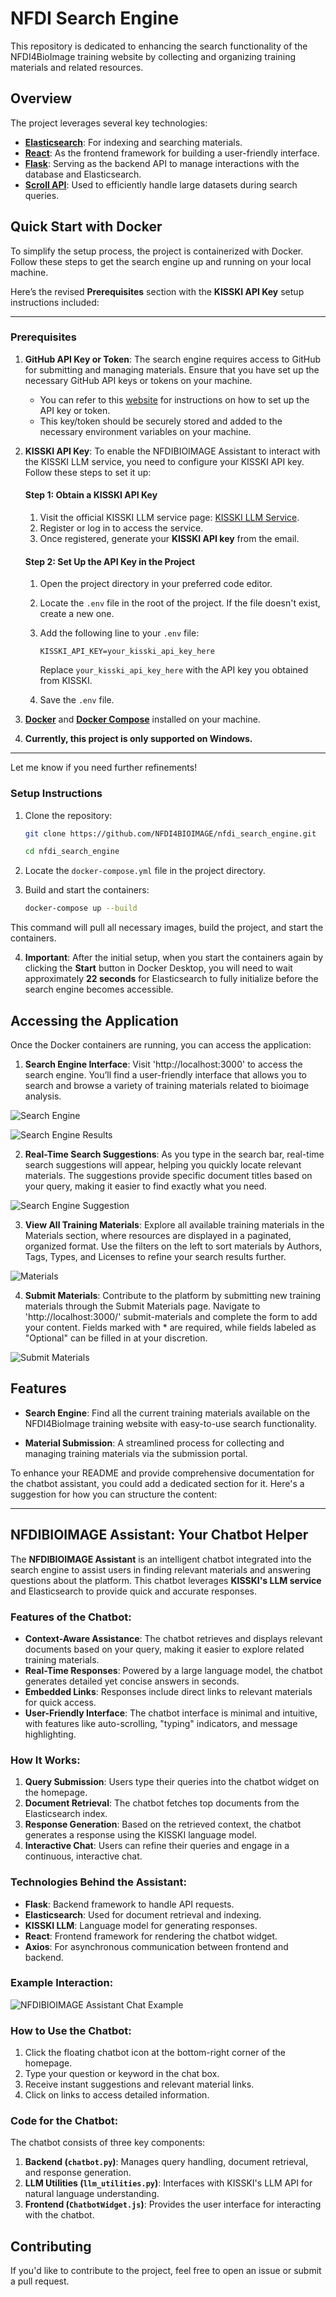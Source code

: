 # NFDI Search Engine

This repository is dedicated to enhancing the search functionality of the NFDI4BioImage training website by collecting and organizing training materials and related resources.

## Overview

The project leverages several key technologies:

- **[Elasticsearch](https://www.elastic.co/guide/en/elasticsearch/reference/current/index.html)**: For indexing and searching materials.
- **[React](https://react.dev/learn)**: As the frontend framework for building a user-friendly interface.
- **[Flask](https://flask.palletsprojects.com/en/latest/)**: Serving as the backend API to manage interactions with the database and Elasticsearch.
- **[Scroll API](https://www.elastic.co/guide/en/elasticsearch/reference/current/scroll-api.html)**: Used to efficiently handle large datasets during search queries.


## Quick Start with Docker

To simplify the setup process, the project is containerized with Docker. Follow these steps to get the search engine up and running on your local machine.

Here’s the revised **Prerequisites** section with the **KISSKI API Key** setup instructions included:

---

### Prerequisites

1. **GitHub API Key or Token**: The search engine requires access to GitHub for submitting and managing materials. Ensure that you have set up the necessary GitHub API keys or tokens on your machine.  
   - You can refer to this [website](https://nfdi4bioimage.github.io/training/contributing/submit_app.html) for instructions on how to set up the API key or token.  
   - This key/token should be securely stored and added to the necessary environment variables on your machine.

2. **KISSKI API Key**: To enable the NFDIBIOIMAGE Assistant to interact with the KISSKI LLM service, you need to configure your KISSKI API key. Follow these steps to set it up:

   #### Step 1: Obtain a KISSKI API Key
   1. Visit the official KISSKI LLM service page: [KISSKI LLM Service](https://services.kisski.de/services/en/?service=2-02-llm-service.json).
   2. Register or log in to access the service.
   3. Once registered, generate your **KISSKI API key** from the email.

   #### Step 2: Set Up the API Key in the Project
   1. Open the project directory in your preferred code editor.
   2. Locate the `.env` file in the root of the project. If the file doesn't exist, create a new one.
   3. Add the following line to your `.env` file:
      ```plaintext
      KISSKI_API_KEY=your_kisski_api_key_here
      ```
      Replace `your_kisski_api_key_here` with the API key you obtained from KISSKI.

   4. Save the `.env` file.

3. **[Docker](https://www.docker.com/)** and **[Docker Compose](https://docs.docker.com/compose/install/)** installed on your machine.

4. **Currently, this project is only supported on Windows.**

---

Let me know if you need further refinements!






### Setup Instructions

1. Clone the repository:
   ```bash
   git clone https://github.com/NFDI4BIOIMAGE/nfdi_search_engine.git
   ```
   ```bash
   cd nfdi_search_engine
   ```

2. Locate the `docker-compose.yml` file in the project directory.

3. Build and start the containers:
   ```bash
   docker-compose up --build
   ```

This command will pull all necessary images, build the project, and start the containers.

4. **Important**: After the initial setup, when you start the containers again by clicking the **Start** button in Docker Desktop, you will need to wait approximately **22 seconds** for Elasticsearch to fully initialize before the search engine becomes accessible.


## Accessing the Application

Once the Docker containers are running, you can access the application:

1. **Search Engine Interface**: Visit 'http://localhost:3000' to access the search engine. You’ll find a user-friendly interface that allows you to search and browse a variety of training materials related to bioimage analysis.

  ![Search Engine](./images/search_engine.png)

  ![Search Engine Results](./images/search_results.png)

2. **Real-Time Search Suggestions**: As you type in the search bar, real-time search suggestions will appear, helping you quickly locate relevant materials. The suggestions provide specific document titles based on your query, making it easier to find exactly what you need.

  ![Search Engine Suggestion](./images/search_engine_2.png)

3. **View All Training Materials**: Explore all available training materials in the Materials section, where resources are displayed in a paginated, organized format. Use the filters on the left to sort materials by Authors, Tags, Types, and Licenses to refine your search results further.

  ![Materials](./images/materials.png)

4. **Submit Materials**: Contribute to the platform by submitting new training materials through the Submit Materials page. Navigate to 'http://localhost:3000/' submit-materials and complete the form to add your content. Fields marked with * are required, while fields labeled as "Optional" can be filled in at your discretion.

  ![Submit Materials](./images/submit_materials.png)


## Features

- **Search Engine**: Find all the current training materials available on the NFDI4BioImage training website with easy-to-use search functionality.
  

- **Material Submission**: A streamlined process for collecting and managing training materials via the submission portal.



To enhance your README and provide comprehensive documentation for the chatbot assistant, you could add a dedicated section for it. Here's a suggestion for how you can structure the content:

---

## NFDIBIOIMAGE Assistant: Your Chatbot Helper

The **NFDIBIOIMAGE Assistant** is an intelligent chatbot integrated into the search engine to assist users in finding relevant materials and answering questions about the platform. This chatbot leverages **KISSKI's LLM service** and Elasticsearch to provide quick and accurate responses.

### Features of the Chatbot:
- **Context-Aware Assistance**: The chatbot retrieves and displays relevant documents based on your query, making it easier to explore related training materials.
- **Real-Time Responses**: Powered by a large language model, the chatbot generates detailed yet concise answers in seconds.
- **Embedded Links**: Responses include direct links to relevant materials for quick access.
- **User-Friendly Interface**: The chatbot interface is minimal and intuitive, with features like auto-scrolling, "typing" indicators, and message highlighting.

### How It Works:
1. **Query Submission**: Users type their queries into the chatbot widget on the homepage.
2. **Document Retrieval**: The chatbot fetches top documents from the Elasticsearch index.
3. **Response Generation**: Based on the retrieved context, the chatbot generates a response using the KISSKI language model.
4. **Interactive Chat**: Users can refine their queries and engage in a continuous, interactive chat.

### Technologies Behind the Assistant:
- **Flask**: Backend framework to handle API requests.
- **Elasticsearch**: Used for document retrieval and indexing.
- **KISSKI LLM**: Language model for generating responses.
- **React**: Frontend framework for rendering the chatbot widget.
- **Axios**: For asynchronous communication between frontend and backend.

### Example Interaction:
![NFDIBIOIMAGE Assistant Chat Example](./images/nfdibioimage_assistant.png)

### How to Use the Chatbot:
1. Click the floating chatbot icon at the bottom-right corner of the homepage.
2. Type your question or keyword in the chat box.
3. Receive instant suggestions and relevant material links.
4. Click on links to access detailed information.

### Code for the Chatbot:
The chatbot consists of three key components:
1. **Backend (`chatbot.py`)**: Manages query handling, document retrieval, and response generation.
2. **LLM Utilities (`llm_utilities.py`)**: Interfaces with KISSKI's LLM API for natural language understanding.
3. **Frontend (`ChatbotWidget.js`)**: Provides the user interface for interacting with the chatbot.




## Contributing

If you'd like to contribute to the project, feel free to open an issue or submit a pull request.



